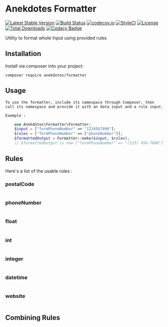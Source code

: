 # Anekdotes Formatter

[![Latest Stable Version](https://poser.pugx.org/anekdotes/formatter/v/stable)](https://packagist.org/packages/anekdotes/formatter)
[![Build Status](https://travis-ci.org/anekdotes/formatter.svg?branch=master)](https://travis-ci.org/anekdotes/formatter)
[![codecov.io](https://codecov.io/gh/anekdotes/formatter/coverage.svg)](https://codecov.io/gh/anekdotes/formatter?branch=master)
[![StyleCI](https://styleci.io/repos/63600389/shield?style=flat)](https://styleci.io/repos/63600389)
[![License](https://poser.pugx.org/anekdotes/formatter/license)](https://packagist.org/packages/anekdotes/formatter)
[![Total Downloads](https://poser.pugx.org/anekdotes/formatter/downloads)](https://packagist.org/packages/anekdotes/formatter)
[![Codacy Badge](https://api.codacy.com/project/badge/Grade/50134febcefe4cc78daf07ca45969728)](https://www.codacy.com/app/Grasseh/formatter?utm_source=github.com&amp;utm_medium=referral&amp;utm_content=anekdotes/formatter&amp;utm_campaign=Badge_Grade)

Utility to format whole Input using provided rules

## Installation

Install via composer into your project:

    composer require anekdotes/formatter

## Usage

    To use the formatter, include its namespace through Composer, then call its namespace and provide it with an data input and a rule input.

    Exemple :

```php
    use Anekdotes\Formatter\Formatter;
    $input = ["formPhoneNumber" => "1234567890"];
    $rules = ["formPhoneNumber" => ["phoneNumber"]];
    $formattedOutput = Formatter::make($input, $rules);
    // $formattedOutput is now ["formPhoneNumber" => "(123) 456-7890"]

```

## Rules

  Here's a list of the usable rules : 

### postalCode
```php

```

### phoneNumber
```php

```

### float
```php

```

### int
```php

```

### integer
```php

```

### datetime
```php

```

### website
```php

```

## Combining Rules
```php

```
